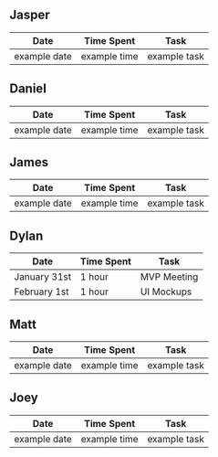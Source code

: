 ## Jasper
Date | Time Spent | Task
--- | --- | --- |
example date | example time | example task
## Daniel
Date | Time Spent | Task
--- | --- | --- |
example date | example time | example task
## James
Date | Time Spent | Task
--- | --- | --- |
example date | example time | example task
## Dylan
Date | Time Spent | Task
--- | --- | --- |
January 31st | 1 hour | MVP Meeting |
February 1st | 1 hour | UI Mockups |
## Matt
Date | Time Spent | Task
--- | --- | --- |
example date | example time | example task
## Joey
Date | Time Spent | Task
--- | --- | --- |
example date | example time | example task